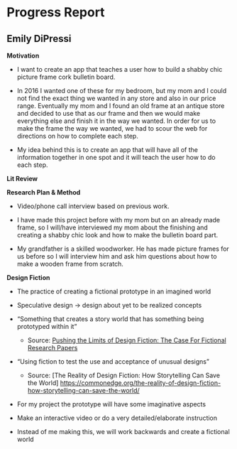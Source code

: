 # Progress Report 

## Emily DiPressi 

**Motivation** 

* I want to create an app that teaches a user how to build a shabby chic picture frame cork bulletin board. 

* In 2016 I wanted one of these for my bedroom, but my mom and I could not find the exact thing we wanted in any store and also in our price range. Eventually my mom and I found an old frame at an antique store and decided to use that as our frame and then we would make everything else and finish it in the way we wanted. In order for us to make the frame the way we wanted, we had to scour the web for directions on how to complete each step.

* My idea behind this is to create an app that will have all of the information together in one spot and it will teach the user how to do each step. 

**Lit Review**

**Research Plan & Method** 

* Video/phone call interview based on previous work. 

* I have made this project before with my mom but on an already made frame, so I will/have interviewed my mom about the finishing and creating a shabby chic look and how to make the bulletin board part. 

* My grandfather is a skilled woodworker. He has made picture frames for us before so I will interview him and ask him questions about how to make a wooden frame from scratch. 

**Design Fiction**

* The practice of creating a fictional prototype in an imagined world 

* Speculative design → design about yet to be realized concepts 
* “Something that creates a story world that has something being prototyped within it” 
  * Source: [Pushing the Limits of Design Fiction: The Case For Fictional Research Papers](https://www.youtube.com/watch?v=8uwAxyR6P1A&feature=youtu.be) 

* “Using fiction to test the use and acceptance of unusual designs” 
  * Source: [The Reality of Design Fiction: How Storytelling Can Save the World] https://commonedge.org/the-reality-of-design-fiction-how-storytelling-can-save-the-world/ 

* For my project the prototype will have some imaginative aspects 
* Make an interactive video or do a very detailed/elaborate instruction 
* Instead of me making this, we will work backwards and create a fictional world 

